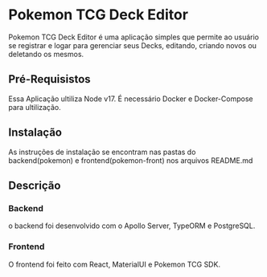 # Pokemon TCG Deck Editor

Pokemon TCG Deck Editor é uma aplicação simples que permite ao usuário se registrar e logar para gerenciar seus Decks, editando, criando novos ou deletando os mesmos.


## Pré-Requisistos
Essa Aplicação ultiliza Node v17.
É necessário Docker e Docker-Compose para ultilização.

## Instalação
As instruções de instalação se encontram nas pastas do backend(pokemon) e frontend(pokemon-front) nos arquivos README.md

## Descrição

### Backend
o backend foi desenvolvido com o Apollo Server, TypeORM e PostgreSQL.

### Frontend
O frontend foi feito com React, MaterialUI e Pokemon TCG SDK.